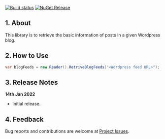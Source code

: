 ﻿[![Build status](https://dev.azure.com/gohchunlin/WordpressRssFeed/_apis/build/status/WordpressRssFeed-ASP.NET%20Core-CI)](https://dev.azure.com/gohchunlin/WordpressRssFeed/_build/latest?definitionId=18)
[![NuGet Release](https://img.shields.io/nuget/v/WordpressRssFeed.svg?label=WordpressRssFeed)](https://www.nuget.org/packages/WordpressRssFeed)

## 1. About

This library is to retrieve the basic information of posts in a given Wordpress blog.

## 2. How to Use

```csharp
var blogFeeds = new Reader().RetriveBlogFeeds("<Wordpress feed URL>");
```

## 3. Release Notes

**14th Jan 2022**

- Initial release.

## 4. Feedback

Bug reports and contributions are welcome at [Project Issues](https://github.com/goh-chunlin/WordpressRssFeed/issues).